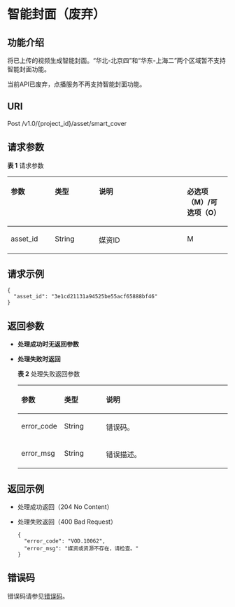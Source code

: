 # 智能封面（废弃）<a name="vod_04_0131"></a>

## 功能介绍<a name="section6996133585411"></a>

将已上传的视频生成智能封面。“华北-北京四”和“华东-上海二”两个区域暂不支持智能封面功能。

当前API已废弃，点播服务不再支持智能封面功能。

## URI<a name="section4263123415515"></a>

Post /v1.0/\{project\_id\}/asset/smart\_cover

## 请求参数<a name="section9616105719568"></a>

**表 1**  请求参数

<a name="zh-cn_topic_0128109935_zh-cn_topic_0127939728_table43628969"></a>
<table><thead align="left"><tr id="zh-cn_topic_0128109935_zh-cn_topic_0127939728_row32619268"><th class="cellrowborder" valign="top" width="20%" id="mcps1.2.5.1.1"><p id="zh-cn_topic_0128109935_zh-cn_topic_0127939728_p24915013"><a name="zh-cn_topic_0128109935_zh-cn_topic_0127939728_p24915013"></a><a name="zh-cn_topic_0128109935_zh-cn_topic_0127939728_p24915013"></a>参数</p>
</th>
<th class="cellrowborder" valign="top" width="20%" id="mcps1.2.5.1.2"><p id="zh-cn_topic_0128109935_zh-cn_topic_0127939728_p4850167"><a name="zh-cn_topic_0128109935_zh-cn_topic_0127939728_p4850167"></a><a name="zh-cn_topic_0128109935_zh-cn_topic_0127939728_p4850167"></a>类型</p>
</th>
<th class="cellrowborder" valign="top" width="40%" id="mcps1.2.5.1.3"><p id="zh-cn_topic_0128109935_zh-cn_topic_0127939728_p57319233"><a name="zh-cn_topic_0128109935_zh-cn_topic_0127939728_p57319233"></a><a name="zh-cn_topic_0128109935_zh-cn_topic_0127939728_p57319233"></a>说明</p>
</th>
<th class="cellrowborder" valign="top" width="20%" id="mcps1.2.5.1.4"><p id="zh-cn_topic_0128109935_zh-cn_topic_0127939728_p60527552"><a name="zh-cn_topic_0128109935_zh-cn_topic_0127939728_p60527552"></a><a name="zh-cn_topic_0128109935_zh-cn_topic_0127939728_p60527552"></a>必选项（M）/可选项（O）</p>
</th>
</tr>
</thead>
<tbody><tr id="zh-cn_topic_0128109935_zh-cn_topic_0127939728_row7877056"><td class="cellrowborder" valign="top" width="20%" headers="mcps1.2.5.1.1 "><p id="zh-cn_topic_0128109935_zh-cn_topic_0127939728_p34061795"><a name="zh-cn_topic_0128109935_zh-cn_topic_0127939728_p34061795"></a><a name="zh-cn_topic_0128109935_zh-cn_topic_0127939728_p34061795"></a>asset_id</p>
</td>
<td class="cellrowborder" valign="top" width="20%" headers="mcps1.2.5.1.2 "><p id="zh-cn_topic_0128109935_zh-cn_topic_0127939728_p7542019"><a name="zh-cn_topic_0128109935_zh-cn_topic_0127939728_p7542019"></a><a name="zh-cn_topic_0128109935_zh-cn_topic_0127939728_p7542019"></a>String</p>
</td>
<td class="cellrowborder" valign="top" width="40%" headers="mcps1.2.5.1.3 "><p id="zh-cn_topic_0128109935_zh-cn_topic_0127939728_p6923783"><a name="zh-cn_topic_0128109935_zh-cn_topic_0127939728_p6923783"></a><a name="zh-cn_topic_0128109935_zh-cn_topic_0127939728_p6923783"></a>媒资ID</p>
</td>
<td class="cellrowborder" valign="top" width="20%" headers="mcps1.2.5.1.4 "><p id="zh-cn_topic_0128109935_zh-cn_topic_0127939728_p61350877"><a name="zh-cn_topic_0128109935_zh-cn_topic_0127939728_p61350877"></a><a name="zh-cn_topic_0128109935_zh-cn_topic_0127939728_p61350877"></a>M</p>
</td>
</tr>
</tbody>
</table>

## 请求示例<a name="section497498501"></a>

```
{
  "asset_id": "3e1cd21131a94525be55acf65888bf46"
}
```

## 返回参数<a name="section207099241218"></a>

-   **处理成功时无返回参数**
-   **处理失败时返回**

    **表 2**  处理失败返回参数

    <a name="zh-cn_topic_0128109929_zh-cn_topic_0127939727_table46751668"></a>
    <table><thead align="left"><tr id="zh-cn_topic_0128109929_zh-cn_topic_0127939727_row58837506"><th class="cellrowborder" valign="top" width="20%" id="mcps1.2.4.1.1"><p id="zh-cn_topic_0128109929_zh-cn_topic_0127939727_p1108643"><a name="zh-cn_topic_0128109929_zh-cn_topic_0127939727_p1108643"></a><a name="zh-cn_topic_0128109929_zh-cn_topic_0127939727_p1108643"></a>参数</p>
    </th>
    <th class="cellrowborder" valign="top" width="20%" id="mcps1.2.4.1.2"><p id="zh-cn_topic_0128109929_zh-cn_topic_0127939727_p26052191"><a name="zh-cn_topic_0128109929_zh-cn_topic_0127939727_p26052191"></a><a name="zh-cn_topic_0128109929_zh-cn_topic_0127939727_p26052191"></a>类型</p>
    </th>
    <th class="cellrowborder" valign="top" width="60%" id="mcps1.2.4.1.3"><p id="zh-cn_topic_0128109929_zh-cn_topic_0127939727_p22691253"><a name="zh-cn_topic_0128109929_zh-cn_topic_0127939727_p22691253"></a><a name="zh-cn_topic_0128109929_zh-cn_topic_0127939727_p22691253"></a>说明</p>
    </th>
    </tr>
    </thead>
    <tbody><tr id="zh-cn_topic_0128109929_zh-cn_topic_0127939727_row20366724"><td class="cellrowborder" valign="top" width="20%" headers="mcps1.2.4.1.1 "><p id="zh-cn_topic_0128109929_zh-cn_topic_0127939727_p39091944"><a name="zh-cn_topic_0128109929_zh-cn_topic_0127939727_p39091944"></a><a name="zh-cn_topic_0128109929_zh-cn_topic_0127939727_p39091944"></a>error_code</p>
    </td>
    <td class="cellrowborder" valign="top" width="20%" headers="mcps1.2.4.1.2 "><p id="zh-cn_topic_0128109929_zh-cn_topic_0127939727_p59280891"><a name="zh-cn_topic_0128109929_zh-cn_topic_0127939727_p59280891"></a><a name="zh-cn_topic_0128109929_zh-cn_topic_0127939727_p59280891"></a>String</p>
    </td>
    <td class="cellrowborder" valign="top" width="60%" headers="mcps1.2.4.1.3 "><p id="zh-cn_topic_0128109929_zh-cn_topic_0127939727_p12330925"><a name="zh-cn_topic_0128109929_zh-cn_topic_0127939727_p12330925"></a><a name="zh-cn_topic_0128109929_zh-cn_topic_0127939727_p12330925"></a>错误码。</p>
    </td>
    </tr>
    <tr id="zh-cn_topic_0128109929_zh-cn_topic_0127939727_row11887819"><td class="cellrowborder" valign="top" width="20%" headers="mcps1.2.4.1.1 "><p id="zh-cn_topic_0128109929_zh-cn_topic_0127939727_p23389273"><a name="zh-cn_topic_0128109929_zh-cn_topic_0127939727_p23389273"></a><a name="zh-cn_topic_0128109929_zh-cn_topic_0127939727_p23389273"></a>error_msg</p>
    </td>
    <td class="cellrowborder" valign="top" width="20%" headers="mcps1.2.4.1.2 "><p id="zh-cn_topic_0128109929_zh-cn_topic_0127939727_p46160547"><a name="zh-cn_topic_0128109929_zh-cn_topic_0127939727_p46160547"></a><a name="zh-cn_topic_0128109929_zh-cn_topic_0127939727_p46160547"></a>String</p>
    </td>
    <td class="cellrowborder" valign="top" width="60%" headers="mcps1.2.4.1.3 "><p id="zh-cn_topic_0128109929_zh-cn_topic_0127939727_p15482964"><a name="zh-cn_topic_0128109929_zh-cn_topic_0127939727_p15482964"></a><a name="zh-cn_topic_0128109929_zh-cn_topic_0127939727_p15482964"></a>错误描述。</p>
    </td>
    </tr>
    </tbody>
    </table>


## 返回示例<a name="zh-cn_topic_0128109935_zh-cn_topic_0127939728_section1164111461532"></a>

-   处理成功返回（204 No Content）
-   处理失败返回（400 Bad Request）

    ```
    {
      "error_code": "VOD.10062",
      "error_msg": "媒资或资源不存在，请检查。"
    }
    ```


## 错误码<a name="section569214377267"></a>

错误码请参见[错误码](错误码.md)。

